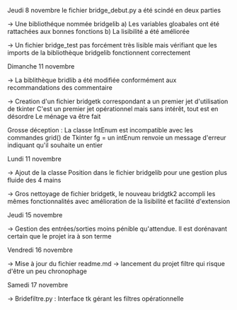 Jeudi 8 novembre
le fichier bridge_debut.py a été scindé en deux parties

-> Une bibliothéque nommée bridgelib
a) Les variables gloabales ont été rattachées aux bonnes fonctions
b) La lisibilité a été améliorée

-> Un fichier bridge_test pas forcément très lisible mais vérifiant que les imports de la bibliothèque bridgelib fonctionnent correctement

Dimanche 11 novembre

-> La biblithèque bridlib a été modifiée conformément aux recommandations des commentaire

-> Creation d'un fichier bridgetk correspondant a un premier jet d'utilisation de tkinter
C'est un premier jet opérationnel mais sans intérêt,
tout est en désordre
Le ménage va être fait

Grosse déception :
La classe IntEnum est incompatible avec les commandes grid()
de Tkinter fg = un intEnum renvoie un message d'erreur indiquant qu'il souhaite un entier 

Lundi 11 novembre

-> Ajout de la classe Position dans le fichier bridgelib pour une gestion plus fluide des 4 mains

-> Gros nettoyage de fichier bridgetk, le nouveau bridgtk2 accompli les mêmes fonctionnalités
avec amélioration de la lisibilité et facilité d'extension

Jeudi 15 novembre

-> Gestion des entrées/sorties moins pénible qu'attendue. Il est dorénavant certain que le projet ira à son terme

Vendredi 16 novembre

-> Mise à jour du fichier readme.md
-> lancement du projet filtre qui risque d'être un peu chronophage

Samedi 17 novembre

-> Bridefiltre.py : Interface tk gérant les filtres opérationnelle

